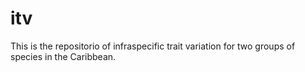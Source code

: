 # itv
This is the repositorio of infraspecific trait variation for two groups of species in the Caribbean.
